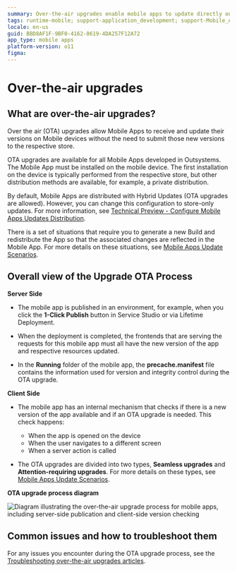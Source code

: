 ```yaml
---
summary: Over-the-air upgrades enable mobile apps to update directly on devices without app store resubmission, supported by Outsystems with both seamless and attention-requiring upgrade types
tags: runtime-mobile; support-application_development; support-Mobile_Apps
locale: en-us
guid: BBD8AF1F-9BF0-4162-8619-4DA257F12A72
app_type: mobile apps
platform-version: o11
figma:
---
```

# Over-the-air upgrades

## What are over-the-air upgrades?

Over the air (OTA) upgrades allow Mobile Apps to receive and update their versions on Mobile devices without the need to submit those new versions to the respective store.

OTA upgrades are available for all Mobile Apps developed in Outsystems. The Mobile App must be installed on the mobile device. The first installation on the device is typically performed from the respective store, but other distribution methods are available, for example, a private distribution.

By default, Mobile Apps are distributed with Hybrid Updates (OTA upgrades are allowed). However, you can change this configuration to store-only updates. For more information, see [Technical Preview - Configure Mobile Apps Updates Distribution](../deliver-mobile/manage-distribution-options/intro.md).

There is a set of situations that require you to generate a new Build and redistribute the App so that the associated changes are reflected in the Mobile App. For more details on these situations, see [Mobile Apps Update Scenarios](mobile-app-update-scenarios.md).

## Overall view of the Upgrade OTA Process

**Server Side**

* The mobile app is published in an environment, for example, when you click the **1-Click Publish** button in Service Studio or via Lifetime Deployment.

* When the deployment is completed, the frontends that are serving the requests for this mobile app must all have the new version of the app and respective resources updated.

* In the **Running** folder of the mobile app, the **precache.manifest** file contains the information used for version and integrity control during the OTA upgrade.

**Client Side**

* The mobile app has an internal mechanism that checks if there is a new version of the app available and if an OTA upgrade is needed. This check happens:

    * When the app is opened on the device
    * When the user navigates to a different screen
    * When a server action is called

* The OTA upgrades are divided into two types, **Seamless upgrades** and **Attention-requiring upgrades**. For more details on these types, see [Mobile Apps Update Scenarios](mobile-app-update-scenarios.md).

**OTA upgrade process diagram**

![Diagram illustrating the over-the-air upgrade process for mobile apps, including server-side publication and client-side version checking](images/upgrade-ota-diag.png "OTA Upgrade Process Diagram")  

## Common issues and how to troubleshoot them

For any issues you encounter during the OTA upgrade process, see the [Troubleshooting over-the-air upgrades articles](https://success.outsystems.com/support/troubleshooting/application_runtime/troubleshooting_over_the_air_upgrades/).
